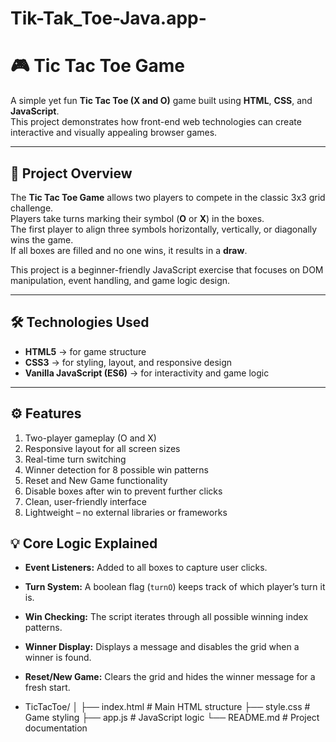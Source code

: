 # Tik-Tak_Toe-Java.app-
# 🎮 Tic Tac Toe Game  

A simple yet fun **Tic Tac Toe (X and O)** game built using **HTML**, **CSS**, and **JavaScript**.  
This project demonstrates how front-end web technologies can create interactive and visually appealing browser games.  

---

## 🧠 Project Overview  

The **Tic Tac Toe Game** allows two players to compete in the classic 3x3 grid challenge.  
Players take turns marking their symbol (**O** or **X**) in the boxes.  
The first player to align three symbols horizontally, vertically, or diagonally wins the game.  
If all boxes are filled and no one wins, it results in a **draw**.  

This project is a beginner-friendly JavaScript exercise that focuses on DOM manipulation, event handling, and game logic design.  

---

## 🛠️ Technologies Used  

- **HTML5** → for game structure  
- **CSS3** → for styling, layout, and responsive design  
- **Vanilla JavaScript (ES6)** → for interactivity and game logic  

---

## ⚙️ Features  

1. Two-player gameplay (O and X)  
2. Responsive layout for all screen sizes  
3. Real-time turn switching  
4. Winner detection for 8 possible win patterns  
5. Reset and New Game functionality  
6. Disable boxes after win to prevent further clicks  
7. Clean, user-friendly interface  
8. Lightweight – no external libraries or frameworks  


## 💡 Core Logic Explained  

- **Event Listeners:** Added to all boxes to capture user clicks.  
- **Turn System:** A boolean flag (`turnO`) keeps track of which player’s turn it is.  
- **Win Checking:** The script iterates through all possible winning index patterns.  
- **Winner Display:** Displays a message and disables the grid when a winner is found.  
- **Reset/New Game:** Clears the grid and hides the winner message for a fresh start.

- TicTacToe/
│
├── index.html          # Main HTML structure
├── style.css           # Game styling
├── app.js              # JavaScript logic
└── README.md           # Project documentation







